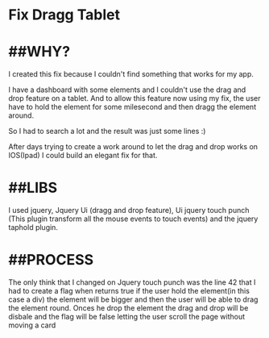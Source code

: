 Fix Dragg Tablet
========================

##WHY?
=======================
I created this fix because I couldn't find something that works for my app.

I have a dashboard with some elements and I couldn't use the drag and drop feature on a tablet. And to allow this feature now using my fix, the user have to hold the element for some milesecond and then dragg the element around.

So I had to search a lot and the result was just some lines :)


After days trying to create a work around to let the drag and drop works on IOS(Ipad) I could build an elegant fix for that.

##LIBS
=======================

I used jquery, Jquery Ui (dragg and drop feature), Ui jquery touch punch (This plugin transform all the mouse events to touch events) and the jquery taphold plugin.

##PROCESS
=======================

The only think that I changed on Jquery touch punch was the line 42 that I had to create a flag when returns true if the user hold the element(in this case a div) the element will be bigger and then the user will be able to drag the element round. Onces he drop the element the drag and drop will be disbale and the flag will be false letting the user scroll the page without moving a card


